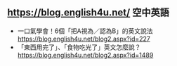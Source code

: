 ## https://blog.english4u.net/ 空中英語

- 一口氣學會！6個「把A視為／認為B」的英文說法
  <br>https://blog.english4u.net/blog2.aspx?id=227
- 「東西用完了」、「食物吃光了」英文怎麼說？ 
  <br>https://blog.english4u.net/blog2.aspx?id=1489
